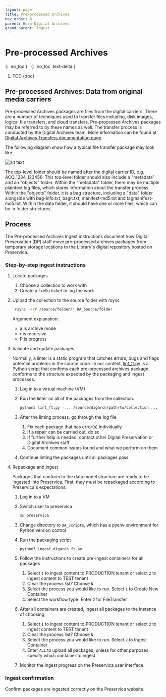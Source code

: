 ```yaml
---
layout: page
title: Pre-processed Archives
nav_order: 0
parent: Born-Digital Archives
grand_parent: Ingest
---
```


# Pre-processed Archives

{: .no_toc }
&nbsp;
{: .no_toc .text-delta }

1. TOC
{:toc}

## Pre-processed Archives: Data from original media carriers

Pre-processed Archives packages are files from the digital carriers. There are a number of techniques used to transfer files including,
disk images, logical file transfers, and cloud transfers. Pre-processed Archives packages may be referred to by these names as well.
The transfer process is conducted by the Digital Archives team.
More information can be found at [Digital Archives Transfers documentation page](https://nypl.github.io/digarch/transfers/transfers.html).

The following diagram show how a typical file transfer package may look like.

![alt text]({{site.baseurl}}/assets/img/bakeoff_DA_package_example_File_Transfer.svg "Diagram showing the file and folder structure of a
Pre-processed Archives package")

The top-level folder should be named after the digital carrier ID, e.g. ACQ_1234_123456.
This top-level folder should also include a "metadata" and an "objects" folder.
Within the "metadata" folder, there may be multiple plaintext log files, which stores information about the transfer process.
Within the "objects" folder, it is a bag structure, including a "data" folder alongside with bag-info.txt, bagit.txt, manifest-md5.txt and tagmanifest-md5.txt.
Within the data folder, it should have one or more files, which can be in folder structures.

## Process

The Pre-processed Archives Ingest instructions document how Digital Preservation (DP) staff move
pre-processed archives packages from temporary storage locations to the Library's digital repository
hosted on Preservica.

### Step-by-step ingest instructions

1. Locate packages
   1. Choose a collection to work with
   2. Create a Trello ticket to log the work

2. Upload the collection to the source folder with rsync

   ```sh
    rsync -arP /source/folder/* DA_Source/folder
    ```

    Argument explanation:
    * a is archive mode
    * r is recursive
    * P is progress

3. Validate and update packages

    Normally, a linter is a static program that catches errors, bugs and flags potential problems
    in the source code. In our context, [lint_ft.py](https://github.com/NYPL/ipres-package-cloud/blob/main/src/ipres_package_cloud/lint_ft.py)
    is a Python script that confirms each pre-processed archives package conforms to the structure
    expected by the packaging and ingest processes.

    1. Log in to a virtual machine (VM)
    2. Run the linter on all of the packages from the collection.

        ```sh
        python3 lint_ft.py -... /source/digarch/path/to/collection ...
        ```

    3. After the linting process, go through the log file
       1. Fix each package that has error(s) individually
       2. If a repair can be carried out, do so
       3. If further help is needed, contact other Digital Preservation or Digital Archives staff
       4. Document common issues found and what we perform on them
    4. Continue linting the packages until all packages pass

4. Repackage and ingest

    Packages that conform to the data model structure are ready to be ingested into Preservica.
    First, they must be repackaged according to Preservica's expectations.

    1. Log in to a VM
    2. Switch user to preservica

        ```sh
        su preservica
        ```

    3. Change directory to `DA_Scripts`, which has a pyenv environment for Python version control
    4. Run the packaging script

        ```sh
        python3 ingest_digarch_ft.py
        ```

    5. Follow the instructions to create pre-ingest containers for all packages
       1. Select `1` to ingest content to PRODUCTION tenant or select `2` to ingest content to TEST tenant
       2. Clear the process list? Choose `N`
       3. Select the process you would like to run. Select `1` to Create New Container
       4. Select the workflow type. Enter `2` for FileTransfer

    6. After all containers are created, ingest all packages to the instance of choosing
       1. Select `1` to ingest content to PRODUCTION tenant or select `2` to ingest content to TEST tenant
       2. Clear the process list? Choose `N`
       3. Select the process you would like to run. Select `2` to Ingest Container
       4. Enter `ALL` to upload all packages, unless for other purposes, specify which container to ingest

    7. Monitor the ingest progress on the Preservica user interface

### Ingest confirmation

Confirm packages are ingested correctly on the Preservica website.